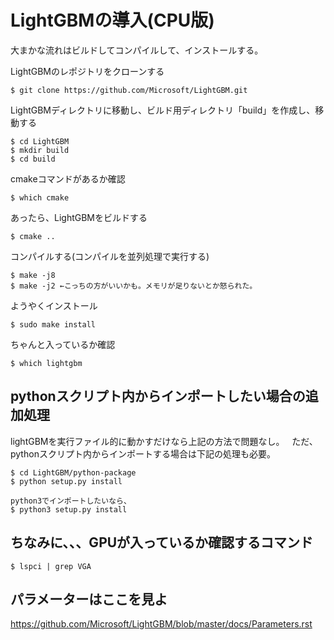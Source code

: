 # LightGBMの導入(CPU版)  
大まかな流れはビルドしてコンパイルして、インストールする。  

LightGBMのレポジトリをクローンする  
```
$ git clone https://github.com/Microsoft/LightGBM.git
```
LightGBMディレクトリに移動し、ビルド用ディレクトリ「build」を作成し、移動する  
```
$ cd LightGBM
$ mkdir build
$ cd build
```
cmakeコマンドがあるか確認  
```
$ which cmake 
```
あったら、LightGBMをビルドする  
```
$ cmake ..
```
コンパイルする(コンパイルを並列処理で実行する)  
```
$ make -j8
$ make -j2 ←こっちの方がいいかも。メモリが足りないとか怒られた。
```
ようやくインストール  
```
$ sudo make install
```
ちゃんと入っているか確認  
```
$ which lightgbm
```

## pythonスクリプト内からインポートしたい場合の追加処理  
lightGBMを実行ファイル的に動かすだけなら上記の方法で問題なし。  
ただ、pythonスクリプト内からインポートする場合は下記の処理も必要。  
```
$ cd LightGBM/python-package
$ python setup.py install

python3でインポートしたいなら、
$ python3 setup.py install
```

## ちなみに、、、GPUが入っているか確認するコマンド  
```
$ lspci | grep VGA 
```

## パラメーターはここを見よ  
https://github.com/Microsoft/LightGBM/blob/master/docs/Parameters.rst

